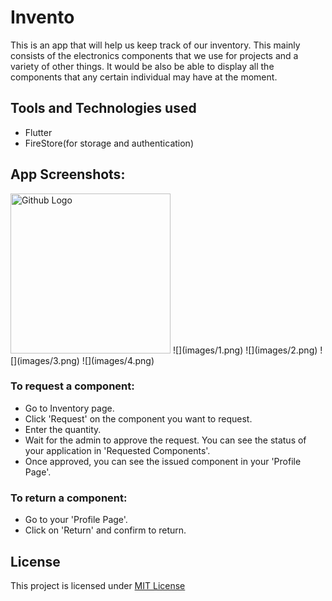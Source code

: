 # Invento

This is an app that will help us keep track of our inventory. This mainly consists of the electronics components that we use for projects and
a variety of other things. It would be also be able to display all the components that any certain individual may have at the moment.

## Tools and Technologies used
* Flutter
* FireStore(for storage and authentication)

## App Screenshots:
<img src="https://i.ibb.co/7WJm7QK/main.gif" width="256" height="256" title="Github Logo">
![](images/1.png)
![](images/2.png)
![](images/3.png)
![](images/4.png)


### To request a component:

* Go to Inventory page.
* Click 'Request' on the component you want to request.
* Enter the quantity.
* Wait for the admin to approve the request. You can see the status of your application in 'Requested Components'.
* Once approved, you can see the issued component in your 'Profile Page'.

### To return a component:
* Go to your 'Profile Page'.
* Click on 'Return' and confirm to return.

## License
This project is licensed under [MIT License](https://github.com/rish07/Invento/blob/master/LICENSE)